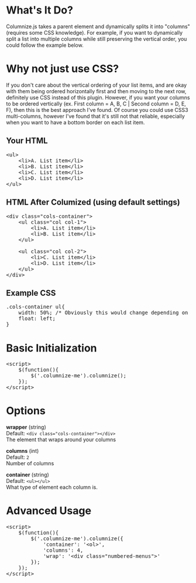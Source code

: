 # What's It Do?

Columnize.js takes a parent element and dynamically splits it into "columns" (requires some CSS knowledge). For example, if you want to dynamically split a list into multiple columns while still preserving the vertical order, you could follow the example below. 

# Why not just use CSS?

If you don't care about the vertical ordering of your list items, and are okay with them being ordered horizontally first and then moving to the next row, definitely use CSS instead of this plugin. However, if you want your columns to be ordered vertically (ex. First column = A, B, C | Second column = D, E, F), then this is the best approach I've found. Of course you could use CSS3 multi-columns, however I've found that it's still not that reliable, especially when you want to have a bottom border on each list item.

## Your HTML

<pre>
&lt;ul>
    &lt;li>A. List item&lt;/li>
    &lt;li>B. List item&lt;/li>
    &lt;li>C. List item&lt;/li>
    &lt;li>D. List item&lt;/li>
&lt;/ul>
</pre>

## HTML After Columized (using default settings)

<pre>
&lt;div class="cols-container">
    &lt;ul class="col col-1">
        &lt;li>A. List item&lt;/li>
        &lt;li>B. List item&lt;/li>
    &lt;/ul>

    &lt;ul class="col col-2">
        &lt;li>C. List item&lt;/li>
        &lt;li>D. List item&lt;/li>
    &lt;/ul>
&lt;/div>
</pre>

## Example CSS
<pre>
.cols-container ul{
    width: 50%; /* Obviously this would change depending on how many columns you have */
    float: left;
}
</pre>

# Basic Initialization
<pre>
&lt;script>
    $(function(){
        $('.columnize-me').columnize();
    });
&lt;/script>
</pre>

# Options

**wrapper** (string)<br />
Default: `<div class="cols-container"></div>`<br />
The element that wraps around your columns

**columns** (int)<br />
Default: `2`<br />
Number of columns<br />

**container** (string)<br />
Default: `<ul></ul>`<br />
What type of element each column is.

# Advanced Usage
<pre>
&lt;script>
    $(function(){
        $('.columnize-me').columnize({
            'container': '&lt;ol>',
            'columns': 4,
            'wrap': '&lt;div class="numbered-menus">'
        });
    });
&lt;/script>
</pre>